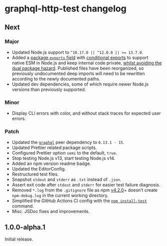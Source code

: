 # graphql-http-test changelog

## Next

### Major

- Updated Node.js support to `^10.17.0 || ^12.0.0 || >= 13.7.0`.
- Added a [package `exports` field](https://nodejs.org/api/esm.html#esm_package_entry_points) with [conditional exports](https://nodejs.org/api/esm.html#esm_conditional_exports) to support native ESM in Node.js and keep internal code private, [whilst avoiding the dual package hazard](https://nodejs.org/api/esm.html#esm_approach_1_use_an_es_module_wrapper). Published files have been reorganized, so previously undocumented deep imports will need to be rewritten according to the newly documented paths.
- Updated dev dependencies, some of which require newer Node.js versions than previously supported.

### Minor

- Display CLI errors with color, and without stack traces for expected user errors.

### Patch

- Updated the [`graphql`](https://npm.im/graphql) peer dependency to `0.13.1 - 15`.
- Updated Prettier related package scripts.
- Configured Prettier option `semi` to the default, `true`.
- Stop testing Node.js v13, start testing Node.js v14.
- Added an npm version readme badge.
- Updated the EditorConfig.
- Restructured test files.
- Snapshot `stdout` and `stderr` as `.txt` instead of `.json`.
- Assert exit code after `stdout` and `stderr` for easier test failure diagnosis.
- Removed `*.log` from the `.gitignore` file as npm [v4.2.0](https://github.com/npm/npm/releases/tag/v4.2.0)+ doesn’t create `npm-debug.log` in the current working directory.
- Simplified the GitHub Actions CI config with the [`npm install-test`](https://docs.npmjs.com/cli/install-test.html) command.
- Misc. JSDoc fixes and improvements.

## 1.0.0-alpha.1

Initial release.
